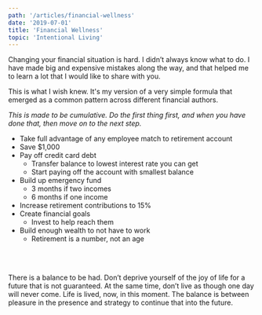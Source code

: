 ```yaml
---
path: '/articles/financial-wellness'
date: '2019-07-01'
title: 'Financial Wellness'
topic: 'Intentional Living'
---
```


Changing your financial situation is hard. I didn’t always know what to do. I have made big and expensive mistakes along the way, and that helped me to learn a lot that I would like to share with you.

This is what I wish knew. It's my version of a very simple formula that emerged as a common pattern across different financial authors.  

_This is made to be cumulative. Do the first thing first, and when you have done that, then move on to the next step._

- Take full advantage of any employee match to retirement account
- Save $1,000
- Pay off credit card debt
  - Transfer balance to lowest interest rate you can get
  - Start paying off the account with smallest balance
- Build up emergency fund
	- 3 months if two incomes
	- 6 months if one income
- Increase retirement contributions to 15%
- Create financial goals
	- Invest to help reach them
- Build enough wealth to not have to work
  - Retirement is a number, not an age

<br>
<br>

<p>
There is a balance to be had.  Don’t deprive yourself of the joy of life for a future that is not guaranteed.  At the same time, don’t live as though one day will never come.  Life is lived, now, in this moment.  The balance is between pleasure in the presence and strategy to continue that into the future.
</p>